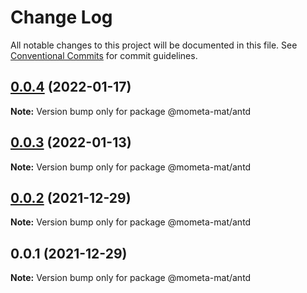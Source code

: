 # Change Log

All notable changes to this project will be documented in this file.
See [Conventional Commits](https://conventionalcommits.org) for commit guidelines.

## [0.0.4](https://github.com/imcuttle/mometa-mat/compare/v0.0.3...v0.0.4) (2022-01-17)

**Note:** Version bump only for package @mometa-mat/antd

## [0.0.3](https://github.com/imcuttle/mometa-mat/compare/v0.0.2...v0.0.3) (2022-01-13)

**Note:** Version bump only for package @mometa-mat/antd

## [0.0.2](https://github.com/imcuttle/mometa-mat/compare/v0.0.1...v0.0.2) (2021-12-29)

**Note:** Version bump only for package @mometa-mat/antd

## 0.0.1 (2021-12-29)

**Note:** Version bump only for package @mometa-mat/antd

